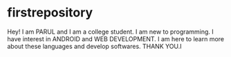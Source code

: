 # firstrepository
Hey!
I am PARUL and I am a college student. I am new to programming. I have interest in ANDROID and WEB DEVELOPMENT. I am here to learn more about these languages and develop softwares.
THANK YOU.I 
